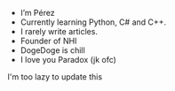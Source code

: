 - I’m Pérez
- Currently learning Python, C# and C++.
- I rarely write articles.
- Founder of NHI
- DogeDoge is chill
- I love you Paradox (jk ofc)

I'm too lazy to update this
